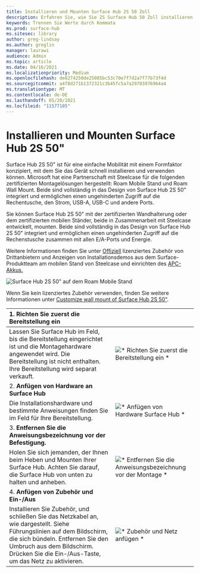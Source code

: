 ```yaml
---
title: Installieren und Mounten Surface Hub 2S 50 Zoll
description: Erfahren Sie, wie Sie 2S Surface Hub 50 Zoll installieren und mounten.
keywords: Trennen Sie Werte durch Kommata
ms.prod: surface-hub
ms.sitesec: library
author: greg-lindsay
ms.author: greglin
manager: laurawi
audience: Admin
ms.topic: article
ms.date: 04/16/2021
ms.localizationpriority: Medium
ms.openlocfilehash: de8274250de25085bc53c70e7f7d2a7f77b73f4d
ms.sourcegitcommit: a4f8d271b1372321c3b45fc5a7a29703976964a4
ms.translationtype: MT
ms.contentlocale: de-DE
ms.lasthandoff: 05/20/2021
ms.locfileid: "11577105"
---
```

# <a name="install-and-mount-surface-hub-2s-50"></a>Installieren und Mounten Surface Hub 2S 50"

Surface Hub 2S 50" ist für eine einfache Mobilität mit einem Formfaktor konzipiert, mit dem Sie das Gerät schnell installieren und verwenden können. Microsoft hat eine Partnerschaft mit Steelcase für die folgenden zertifizierten Montagelösungen hergestellt: Roam Mobile Stand und Roam Wall Mount. Beide sind vollständig in das Design von Surface Hub 2S 50" integriert und ermöglichen einen ungehinderten Zugriff auf die Rechentusche, den Strom, USB-A, USB-C und andere Ports.

Sie können Surface Hub 2S 50" mit der zertifizierten Wandhalterung oder dem zertifizierten mobilen Ständer, beide in Zusammenarbeit mit Steelcase entwickelt, mounten. Beide sind vollständig in das Design von Surface Hub 2S 50" integriert und ermöglichen einen ungehinderten Zugriff auf die Rechenstusche zusammen mit allen E/A-Ports und Energie. 

Weitere Informationen finden Sie unter [Offiziell](http://licensedhardware.azurewebsites.net/surface) lizenziertes Zubehör von Drittanbietern und Anzeigen von Installationsdemos aus dem Surface-Produktteam am mobilen Stand von Steelcase und einrichten des [APC-Akkus.](https://youtu.be/VTzdu4Skpkg)

 ![Surface Hub 2S 50" auf dem Roam Mobile Stand](images/sh2-mobile-stand.png)<br>

Wenn Sie kein lizenziertes Zubehör verwenden, finden Sie weitere Informationen unter [Customize wall mount of Surface Hub 2S 50"](surface-hub-2s-custom-install.md).

| 1. **Richten Sie zuerst die Bereitstellung ein** | |
|:------ |:-------- |
| Lassen Sie Surface Hub im Feld, bis die Bereitstellung eingerichtet ist und die Montagehardware angewendet wird. Die Bereitstellung ist nicht enthalten. Ihre Bereitstellung wird separat verkauft. | ![* Richten Sie zuerst die Bereitstellung ein *](images/sh2-setup-1.png) <br> |
| 2. **Anfügen von Hardware an Surface Hub** | |
| Die Installationshardware und bestimmte Anweisungen finden Sie im Feld für Ihre Bereitstellung. | ![* Anfügen von Hardware Surface Hub *](images/sh2-setup-2.png) <br> |
| 3. **Entfernen Sie die Anweisungsbezeichnung vor der Befestigung.** | |
| Holen Sie sich jemanden, der Ihnen beim Heben und Mounten Ihrer Surface Hub. Achten Sie darauf, die Surface Hub von unten zu halten und anheben. | ![* Entfernen Sie die Anweisungsbezeichnung vor der Montage *](images/sh2-setup-3.png) <br> |
| 4. **Anfügen von Zubehör und Ein-/Aus** | |
| Installieren Sie Zubehör, und schließen Sie das Netzkabel an, wie dargestellt. Siehe Führungslinien auf dem Bildschirm, die sich bündeln. Entfernen Sie den Umbruch aus dem Bildschirm. Drücken Sie die Ein-/Aus-Taste, um das Netz zu aktivieren. | ![* Zubehör und Netz anfügen *](images/sh2-setup-4.png) <br> |
